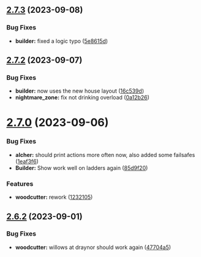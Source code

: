 ## [2.7.3](https://github.com/Torwent/wasp-free/compare/v2.7.2...v2.7.3) (2023-09-08)


### Bug Fixes

* **builder:** fixed a logic typo ([5e8615d](https://github.com/Torwent/wasp-free/commit/5e8615d98504b35757a513f3c6240e3e18be164d))



## [2.7.2](https://github.com/Torwent/wasp-free/compare/v2.7.1...v2.7.2) (2023-09-07)


### Bug Fixes

* **builder:** now uses the new house layout ([16c539d](https://github.com/Torwent/wasp-free/commit/16c539deac3a38c988cb253bf9199f17e0323d57))
* **nightmare_zone:** fix not drinking overload ([0a12b26](https://github.com/Torwent/wasp-free/commit/0a12b26759e9c722965c30a746d99edc91094cf4))



# [2.7.0](https://github.com/Torwent/wasp-free/compare/v2.6.2...v2.7.0) (2023-09-06)


### Bug Fixes

* **alcher:** should print actions more often now, also added some failsafes ([1eaf3f6](https://github.com/Torwent/wasp-free/commit/1eaf3f6cb78ec3641dcb592b4cf437efd4cadd39))
* **Builder:** Show work well on ladders again ([85d9f20](https://github.com/Torwent/wasp-free/commit/85d9f20d90f3c5fa2e807ceb46916be14794ceec))


### Features

* **woodcutter:** rework ([1232105](https://github.com/Torwent/wasp-free/commit/12321056b96daf5ae4499608a02fcb4226099dfe))



## [2.6.2](https://github.com/Torwent/wasp-free/compare/v2.6.1...v2.6.2) (2023-09-01)


### Bug Fixes

* **woodcutter:** willows at draynor should work again ([47704a5](https://github.com/Torwent/wasp-free/commit/47704a5006aef26bf6763f34faa826f6cb1d1da8))



